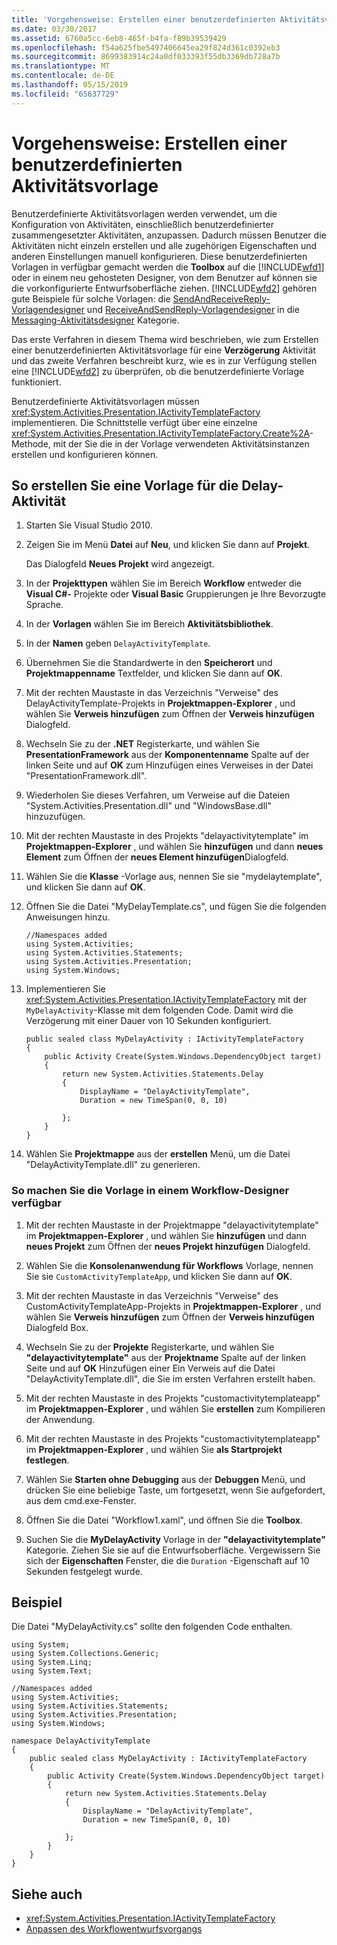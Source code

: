 ```yaml
---
title: 'Vorgehensweise: Erstellen einer benutzerdefinierten Aktivitätsvorlage'
ms.date: 03/30/2017
ms.assetid: 6760a5cc-6eb8-465f-b4fa-f89b39539429
ms.openlocfilehash: f54a625fbe5497406645ea29f824d361c0392eb3
ms.sourcegitcommit: 8699383914c24a0df033393f55db3369db728a7b
ms.translationtype: MT
ms.contentlocale: de-DE
ms.lasthandoff: 05/15/2019
ms.locfileid: "65637729"
---
```

# <a name="how-to-create-a-custom-activity-template"></a>Vorgehensweise: Erstellen einer benutzerdefinierten Aktivitätsvorlage

Benutzerdefinierte Aktivitätsvorlagen werden verwendet, um die Konfiguration von Aktivitäten, einschließlich benutzerdefinierter zusammengesetzter Aktivitäten, anzupassen. Dadurch müssen Benutzer die Aktivitäten nicht einzeln erstellen und alle zugehörigen Eigenschaften und anderen Einstellungen manuell konfigurieren. Diese benutzerdefinierten Vorlagen in verfügbar gemacht werden die **Toolbox** auf die [!INCLUDE[wfd1](../../../includes/wfd1-md.md)] oder in einem neu gehosteten Designer, von dem Benutzer auf können sie die vorkonfigurierte Entwurfsoberfläche ziehen. [!INCLUDE[wfd2](../../../includes/wfd2-md.md)] gehören gute Beispiele für solche Vorlagen: die [SendAndReceiveReply-Vorlagendesigner](/visualstudio/workflow-designer/sendandreceivereply-template-designer) und [ReceiveAndSendReply-Vorlagendesigner](/visualstudio/workflow-designer/receiveandsendreply-template-designer) in die [Messaging-Aktivitätsdesigner](/visualstudio/workflow-designer/messaging-activity-designers) Kategorie.

 Das erste Verfahren in diesem Thema wird beschrieben, wie zum Erstellen einer benutzerdefinierten Aktivitätsvorlage für eine **Verzögerung** Aktivität und das zweite Verfahren beschreibt kurz, wie es in zur Verfügung stellen eine [!INCLUDE[wfd2](../../../includes/wfd2-md.md)] zu überprüfen, ob die benutzerdefinierte Vorlage funktioniert.

 Benutzerdefinierte Aktivitätsvorlagen müssen <xref:System.Activities.Presentation.IActivityTemplateFactory> implementieren. Die Schnittstelle verfügt über eine einzelne <xref:System.Activities.Presentation.IActivityTemplateFactory.Create%2A>-Methode, mit der Sie die in der Vorlage verwendeten Aktivitätsinstanzen erstellen und konfigurieren können.

## <a name="to-create-a-template-for-the-delay-activity"></a>So erstellen Sie eine Vorlage für die Delay-Aktivität

1. Starten Sie Visual Studio 2010.

2. Zeigen Sie im Menü **Datei** auf **Neu**, und klicken Sie dann auf **Projekt**.

     Das Dialogfeld **Neues Projekt** wird angezeigt.

3. In der **Projekttypen** wählen Sie im Bereich **Workflow** entweder die **Visual C#-** Projekte oder **Visual Basic** Gruppierungen je Ihre Bevorzugte Sprache.

4. In der **Vorlagen** wählen Sie im Bereich **Aktivitätsbibliothek**.

5. In der **Namen** geben `DelayActivityTemplate`.

6. Übernehmen Sie die Standardwerte in den **Speicherort** und **Projektmappenname** Textfelder, und klicken Sie dann auf **OK**.

7. Mit der rechten Maustaste in das Verzeichnis "Verweise" des DelayActivityTemplate-Projekts in **Projektmappen-Explorer** , und wählen Sie **Verweis hinzufügen** zum Öffnen der **Verweis hinzufügen** Dialogfeld.

8. Wechseln Sie zu der **.NET** Registerkarte, und wählen Sie **PresentationFramework** aus der **Komponentenname** Spalte auf der linken Seite und auf **OK** zum Hinzufügen eines Verweises in der Datei "PresentationFramework.dll".

9. Wiederholen Sie dieses Verfahren, um Verweise auf die Dateien "System.Activities.Presentation.dll" und "WindowsBase.dll" hinzuzufügen.

10. Mit der rechten Maustaste in des Projekts "delayactivitytemplate" im **Projektmappen-Explorer** , und wählen Sie **hinzufügen** und dann **neues Element** zum Öffnen der **neues Element hinzufügen**Dialogfeld.

11. Wählen Sie die **Klasse** -Vorlage aus, nennen Sie sie "mydelaytemplate", und klicken Sie dann auf **OK**.

12. Öffnen Sie die Datei "MyDelayTemplate.cs", und fügen Sie die folgenden Anweisungen hinzu.

    ```
    //Namespaces added
    using System.Activities;
    using System.Activities.Statements;
    using System.Activities.Presentation;
    using System.Windows;
    ```

13. Implementieren Sie <xref:System.Activities.Presentation.IActivityTemplateFactory> mit der `MyDelayActivity`-Klasse mit dem folgenden Code. Damit wird die Verzögerung mit einer Dauer von 10 Sekunden konfiguriert.

    ```
    public sealed class MyDelayActivity : IActivityTemplateFactory
    {
        public Activity Create(System.Windows.DependencyObject target)
        {
            return new System.Activities.Statements.Delay
            {
                DisplayName = "DelayActivityTemplate",
                Duration = new TimeSpan(0, 0, 10)

            };
        }
    }
    ```

14. Wählen Sie **Projektmappe** aus der **erstellen** Menü, um die Datei "DelayActivityTemplate.dll" zu generieren.

### <a name="to-make-the-template-available-in-a-workflow-designer"></a>So machen Sie die Vorlage in einem Workflow-Designer verfügbar

1. Mit der rechten Maustaste in der Projektmappe "delayactivitytemplate" im **Projektmappen-Explorer** , und wählen Sie **hinzufügen** und dann **neues Projekt** zum Öffnen der **neues Projekt hinzufügen** Dialogfeld.

2. Wählen Sie die **Konsolenanwendung für Workflows** Vorlage, nennen Sie sie `CustomActivityTemplateApp`, und klicken Sie dann auf **OK**.

3. Mit der rechten Maustaste in das Verzeichnis "Verweise" des CustomActivityTemplateApp-Projekts in **Projektmappen-Explorer** , und wählen Sie **Verweis hinzufügen** zum Öffnen der **Verweis hinzufügen** Dialogfeld Box.

4. Wechseln Sie zu der **Projekte** Registerkarte, und wählen Sie **"delayactivitytemplate"** aus der **Projektname** Spalte auf der linken Seite und auf **OK** Hinzufügen einer Ein Verweis auf die Datei "DelayActivityTemplate.dll", die Sie im ersten Verfahren erstellt haben.

5. Mit der rechten Maustaste in des Projekts "customactivitytemplateapp" im **Projektmappen-Explorer** , und wählen Sie **erstellen** zum Kompilieren der Anwendung.

6. Mit der rechten Maustaste in des Projekts "customactivitytemplateapp" im **Projektmappen-Explorer** , und wählen Sie **als Startprojekt festlegen**.

7. Wählen Sie **Starten ohne Debugging** aus der **Debuggen** Menü, und drücken Sie eine beliebige Taste, um fortgesetzt, wenn Sie aufgefordert, aus dem cmd.exe-Fenster.

8. Öffnen Sie die Datei "Workflow1.xaml", und öffnen Sie die **Toolbox**.

9. Suchen Sie die **MyDelayActivity** Vorlage in der **"delayactivitytemplate"** Kategorie. Ziehen Sie sie auf die Entwurfsoberfläche. Vergewissern Sie sich der **Eigenschaften** Fenster, die die `Duration` -Eigenschaft auf 10 Sekunden festgelegt wurde.

## <a name="example"></a>Beispiel
 Die Datei "MyDelayActivity.cs" sollte den folgenden Code enthalten.

```
using System;
using System.Collections.Generic;
using System.Linq;
using System.Text;

//Namespaces added
using System.Activities;
using System.Activities.Statements;
using System.Activities.Presentation;
using System.Windows;

namespace DelayActivityTemplate
{
    public sealed class MyDelayActivity : IActivityTemplateFactory
    {
        public Activity Create(System.Windows.DependencyObject target)
        {
            return new System.Activities.Statements.Delay
            {
                DisplayName = "DelayActivityTemplate",
                Duration = new TimeSpan(0, 0, 10)

            };
        }
    }
}
```

## <a name="see-also"></a>Siehe auch

- <xref:System.Activities.Presentation.IActivityTemplateFactory>
- [Anpassen des Workflowentwurfsvorgangs](customizing-the-workflow-design-experience.md)
